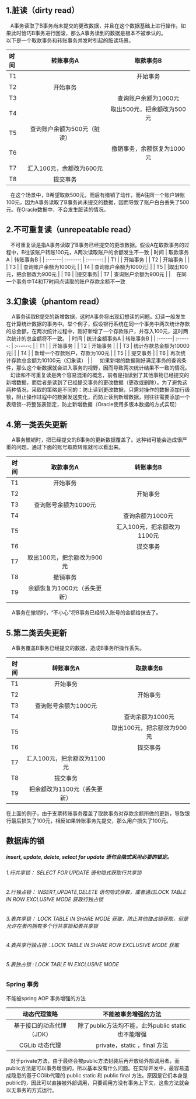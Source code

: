 ## 1.脏读（dirty read）
&nbsp;&nbsp;&nbsp;A事务读取了B事务尚未提交的更改数据，并且在这个数据基础上进行操作。如果此时恰巧B事务进行回滚，那么A事务读到的数据是根本不被承认的。  
以下是一个取款事务和转账事务并发时引起的脏读场景。  

| 时间 | 转账事务A | 取款事务B |
| :------| :------: | :------: |
| T1 |                             | 开始事务 |
| T2 | 开始事务                    |  |
| T3 |                             | 查询账户余额为1000元 |
| T4 |                             | 取出500元，把余额改为500元 |
| T5 | 查询账户余额为500元（脏读） |  |
| T6 |                             | 撤销事务，余额恢复为1000元 |
| T7 | 汇入100元，余额改为600元    |  |
| T8 | 提交事务                    | |

&nbsp;&nbsp;&nbsp;在这个场景中，B希望取款500元，而后有撤销了动作，而A往同一个账户转账100元，因为A事务读取了B事务尚未提交的数据，因而导致了账户白白丢失了500元。在Oracle数据中，不会发生脏读的情况。

## 2.不可重复读（unrepeatable read）
&nbsp;&nbsp;&nbsp;不可重复读是指A事务读取了B事务已经提交的更改数据。假设A在取款事务的过程中，B往该账户转账100元，A两次读取账户的余额发生不一致
| 时间 | 取款事务A | 转账事务B |
| :------| :------: | :------: |
| T1 |                     | 开始事务 |
| T2 |  开始事务           |  |
| T3 |                     | 查询账户余额为1000元 |
| T4 | 查询账户余额为1000元| |
| T5 |                     |取出100元，把余额改为900元 |
| T6 |                     |提交事务|
| T7 | 查询账户余额为900元 | |
&nbsp;&nbsp;&nbsp;在同一个事务中T4和T7时间点读取的账户存款余额不一致

## 3.幻象读（phantom read）
&nbsp;&nbsp;&nbsp; A事务读取B提交的新增数据，这时A事务将出现幻想读的问题。幻读一般发生在计算统计数据的事务中。举个例子，假设银行系统在同一个事务中两次统计存款的总金额，在两次统计过程中，刚好新增了一个存款账户，并存入100元，这时两次统计的总金额将不一致。
| 时间 | 统计金额事务A | 转账事务B |
| :------| :------: | :------: |
| T1 |                        | 开始事务 |
| T2 | 开始事务               |  |
| T3 | 统计存款总金额为10000元|  |
| T4 |                        | 新增一个存款账户，存款为100元 |
| T5 |                        | 提交事务 |
| T6 | 再次统计存款总金额为10100元（幻象读）   | |
&nbsp;&nbsp;&nbsp; 如果新增的数据刚好满足事务的查询条件，那么这个新数据就会进入事务的视野，因而导致两次统计结果不一致的情况。
&nbsp;&nbsp;&nbsp;幻读和不可重复读是两个容易混淆的概念，前者是指读到了其他事物已经提交的新增数据，而后者是读到了已经提交事务的更改数据（更改或删除）。为了避免这两种情况，采取的策略是不同的：防止读到更改数据，只需对操作的数据添加行级锁，阻止操作过程中的数据发送变化，而防止读到新增数据，则往往需要添加一个表级锁--将整张表锁定，防止新增数据（Oracle使用多版本数据的方式实现）

## 4.第一类丢失更新
&nbsp;&nbsp;&nbsp; A事务撤销时，把已经提交的B事务的更新数据覆盖了。这种错可能会造成很严重的问题。通过下面的账号取款转账就可以看出来。

时间 | 取款事务A | 转账事务B | 
:---:| :---:|:---:| 
T1   | 开始事务 | 
T2   |          | 开始事务
T3   | 查询账号余额为1000元 | 
T4   |          | 查询余额为1000元
T5   |          | 汇入100元，把余额改为1100元
T6   |          | 提交事务
T7   | 取出100元，把余额改为900元|
T8   | 撤销事务|
T9   | 余额恢复为1000元（丢失更新）|

&nbsp;&nbsp;&nbsp; A事务在撤销时，“不小心”将B事务已经转入账号的金额给抹去了。

## 5.第二类丢失更新
&nbsp;&nbsp;&nbsp; A事务覆盖B事务已经提交的数据，造成B事务所操作丢失。

时间 | 转账事务A | 取款事务B | 
:---:| :---:|:---:| 
T1   | 开始事务 | 
T2   |          | 开始事务
T3   | 查询账号余额为1000元 | 
T4   |          | 查询余额为1000元
T5   |          | 取出100元，把余额改为900元
T6   |          | 提交事务
T7   | 汇入100元，把余额改为1100元|
T8   | 提交事务|
T9   | 把余额改为1100元（丢失更新）|

在上面的例子，由于支票转账事务覆盖了取款事务对存款余额所做的更新，导致银行最后损失了100元，相反如果转账事务先提交，那么用户损失了100元。

## 数据库的锁

##### insert, update, delete, select for update 语句会隐式采用必要的锁定。

###### 1.行共享锁： SELECT FOR UPDATE 语句隐式获取行共享锁
###### 2.行独占锁： INSERT,UPDATE,DELETE 语句隐式获取，或者通过LOCK TABLE IN ROW EXCLUSIVE MODE 获取行独占锁
###### 3.表共享锁： LOCK TABLE IN SHARE MODE 获取，防止其他独占锁获取，但是允许在表内拥有多个行共享锁和表共享锁
###### 4.表共享行独占锁：LOCK TABLE IN SHARE ROW EXCLUSIVE MODE 获取
###### 5.表独占锁 : LOCK TABLE IN EXCLUSIVE MODE

### Spring 事务
不能被spring AOP 事务增强的方法

动态代理策略 | 不能被事务增强的方法   
:---:|:---:
基于接口的动态代理（JDK） | 除了public方法均不能，此外public static 也不能增强
CGLib 动态代理 | private，static ，final 方法

&nbsp;&nbsp;&nbsp;对于private方法，由于最终会被public方法封装后再开放给外部调用者，而public方法是可以事务增强的，所以基本没有什么问题。在实际开发中，最容易造成隐患的基于CGlib代理的 public static 和 public final 方法。原因是它们本身是public的，因此可以直接被外部调用，只要调用方没有事务上下文，这些方法就会以无事务的方式运行。
